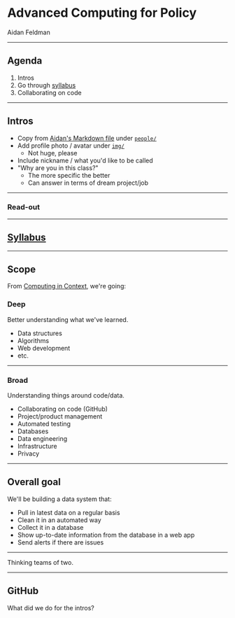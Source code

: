 # Advanced Computing for Policy

Aidan Feldman

---

## Agenda

1. Intros
1. Go through [syllabus](../README.md)
1. Collaborating on code

---

## Intros

- Copy from [Aidan's Markdown file](../people/aidan.md) under [`people/`](../people/)
- Add profile photo / avatar under [`img/`](../img/)
  - Not huge, please
- Include nickname / what you'd like to be called
- "Why are you in this class?"
  - The more specific the better
  - Can answer in terms of dream project/job

---

### Read-out

---

## [Syllabus](../README.md)

---

## Scope

From [Computing in Context](https://computing-in-context.afeld.me/), we're going:

### Deep

Better understanding what we've learned.

- Data structures
- Algorithms
- Web development
- etc.

---

### Broad

Understanding things around code/data.

- Collaborating on code (GitHub)
- Project/product management
- Automated testing
- Databases
- Data engineering
- Infrastructure
- Privacy

---

## Overall goal

We'll be building a data system that:

- Pull in latest data on a regular basis
- Clean it in an automated way
- Collect it in a database
- Show up-to-date information from the database in a web app
- Send alerts if there are issues

---

Thinking teams of two.

---

## GitHub

What did we do for the intros?
